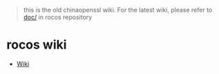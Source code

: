> this is the old chinaopenssl wiki. For the latest wiki, please refer to [doc/](https://github.com/Robocup-ssl-China/rocos/tree/dev/doc) in rocos repository
# rocos wiki
* [Wiki](https://rocos.readthedocs.io/zh_CN/latest)
